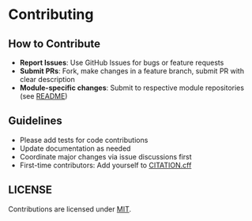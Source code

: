 # Contributing

## How to Contribute

- **Report Issues**: Use GitHub Issues for bugs or feature requests
- **Submit PRs**: Fork, make changes in a feature branch, submit PR with clear description
- **Module-specific changes**: Submit to respective module repositories (see [README](./README.md#modules))

## Guidelines

- Please add tests for code contributions
- Update documentation as needed
- Coordinate major changes via issue discussions first
- First-time contributors: Add yourself to [CITATION.cff](./CITATION.cff)

## LICENSE

Contributions are licensed under [MIT](./LICENSE).
